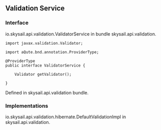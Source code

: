 ## Validation Service

### Interface

io.skysail.api.validation.ValidatorService in bundle skysail.api.validation.

````
import javax.validation.Validator;

import aQute.bnd.annotation.ProviderType;

@ProviderType
public interface ValidatorService {

    Validator getValidator();

}
````
Defined in skysail.api.validation bundle.


### Implementations

io.skysail.api.validation.hibernate.DefaultValidationImpl in skysail.api.validation.